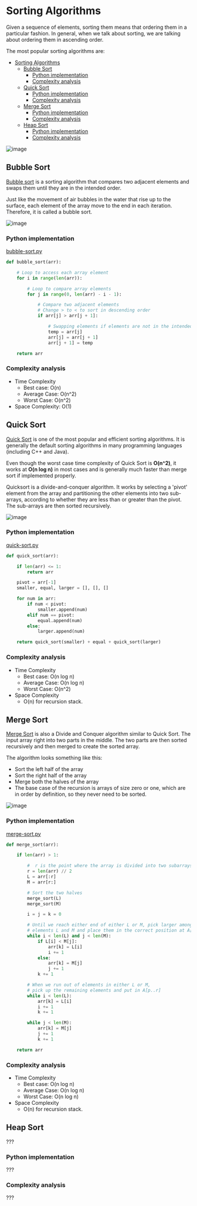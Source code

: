 # Sorting Algorithms

Given a sequence of elements, sorting them means that ordering them in a particular fashion. In general, when we talk about sorting, we are talking about ordering them in ascending order.

The most popular sorting algorithms are:

- [Sorting Algorithms](#sorting-algorithms)
  - [Bubble Sort](#bubble-sort)
    - [Python implementation](#python-implementation)
    - [Complexity analysis](#complexity-analysis)
  - [Quick Sort](#quick-sort)
    - [Python implementation](#python-implementation-1)
    - [Complexity analysis](#complexity-analysis-1)
  - [Merge Sort](#merge-sort)
    - [Python implementation](#python-implementation-2)
    - [Complexity analysis](#complexity-analysis-2)
  - [Heap Sort](#heap-sort)
    - [Python implementation](#python-implementation-3)
    - [Complexity analysis](#complexity-analysis-3)

![image](../../images/big-o-notation-4.png)

## Bubble Sort

[Bubble sort](https://www.programiz.com/dsa/bubble-sort) is a sorting algorithm that compares two adjacent elements and swaps them until they are in the intended order.

Just like the movement of air bubbles in the water that rise up to the surface, each element of the array move to the end in each iteration. Therefore, it is called a bubble sort.

![image](../../images/bubble-sort.jpg)

### Python implementation

[bubble-sort.py](../../code/sorting/bubble-sort.py)

```python
def bubble_sort(arr):

    # Loop to access each array element
    for i in range(len(arr)):

        # Loop to compare array elements
        for j in range(0, len(arr) - i - 1):

            # Compare two adjacent elements
            # Change > to < to sort in descending order
            if arr[j] > arr[j + 1]:

                # Swapping elements if elements are not in the intended order
                temp = arr[j]
                arr[j] = arr[j + 1]
                arr[j + 1] = temp

    return arr
```

### Complexity analysis

- Time Complexity
  - Best case: O(n)
  - Average Case: O(n^2)
  - Worst Case: O(n^2)
- Space Complexity: O(1)

## Quick Sort 

[Quick Sort](https://www.programiz.com/dsa/quick-sort) is one of the most popular and efficient sorting algorithms. It is generally the default sorting algorithms in many programming languages (including C++ and Java).

Even though the worst case time complexity of Quick Sort is **O(n^2)**, it works at **O(n log n)** in most cases and is generally much faster than merge sort if implemented properly.

Quicksort is a divide-and-conquer algorithm. It works by selecting a 'pivot' element from the array and partitioning the other elements into two sub-arrays, according to whether they are less than or greater than the pivot. The sub-arrays are then sorted recursively.

![image](../../images/quick-sort.png)

### Python implementation

[quick-sort.py](../../code/sorting/quick-sort.py)

```python
def quick_sort(arr):

    if len(arr) <= 1:
        return arr

    pivot = arr[-1]
    smaller, equal, larger = [], [], []

    for num in arr:
        if num < pivot:
            smaller.append(num)
        elif num == pivot:
            equal.append(num)
        else:
            larger.append(num)

    return quick_sort(smaller) + equal + quick_sort(larger)
```

### Complexity analysis

- Time Complexity
  - Best case: O(n log n)
  - Average Case: O(n log n)
  - Worst Case: O(n^2)
- Space Complexity
  - O(n) for recursion stack.

## Merge Sort

[Merge Sort](https://www.programiz.com/dsa/merge-sort) is also a Divide and Conquer algorithm similar to Quick Sort. The input array right into two parts in the middle. The two parts are then sorted recursively and then merged to create the sorted array.

The algorithm looks something like this:

- Sort the left half of the array
- Sort the right half of the array
- Merge both the halves of the array
- The base case of the recursion is arrays of size zero or one, which are in order by definition, so they never need to be sorted.

![image](../../images/merge-sort.jpg)

### Python implementation

[merge-sort.py](../../code/sorting/merge-sort.py)

```python
def merge_sort(arr):

    if len(arr) > 1:

        #  r is the point where the array is divided into two subarrays
        r = len(arr) // 2
        L = arr[:r]
        M = arr[r:]

        # Sort the two halves
        merge_sort(L)
        merge_sort(M)

        i = j = k = 0

        # Until we reach either end of either L or M, pick larger among
        # elements L and M and place them in the correct position at A[p..r]
        while i < len(L) and j < len(M):
            if L[i] < M[j]:
                arr[k] = L[i]
                i += 1
            else:
                arr[k] = M[j]
                j += 1
            k += 1

        # When we run out of elements in either L or M,
        # pick up the remaining elements and put in A[p..r]
        while i < len(L):
            arr[k] = L[i]
            i += 1
            k += 1

        while j < len(M):
            arr[k] = M[j]
            j += 1
            k += 1

    return arr
```

### Complexity analysis

- Time Complexity
  - Best case: O(n log n)
  - Average Case: O(n log n)
  - Worst Case: O(n log n)
- Space Complexity
  - O(n) for recursion stack.

## Heap Sort

???

### Python implementation

???

### Complexity analysis

???